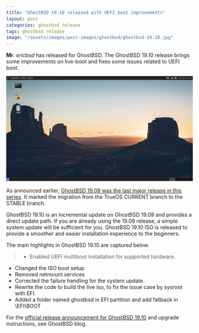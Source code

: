 ```yaml
---
title: "GhostBSD 19.10 released with UEFI boot improvements"
layout: post
categories: ghostbsd release
tags: ghostbsd release
image: "/assets/images/post-images/ghostbsd/ghostbsd-19.10.jpg"
---
```


**Mr**. *ericbsd* has released for GhostBSD. The GhostBSD 19.10 release brings some improvements on live-boot and fixes some issues related to UEFI boot.

![GhostBSD Preview](/assets/images/post-images/ghostbsd/ghostbsd-19.10.jpg)

As announced earlier, [GhostBSD 19.09 was the last major release in this series](/ghostbsd-19.09-release/). It marked the migration from the TrueOS CURRENT branch to the STABLE branch.

GhostBSD 19.10 is an incremental update on GhostBSD 19.09 and provides a direct update path. If you are already using the 19.09 release, a simple system update will be sufficient for you. GhostBSD 19.10 ISO is released to provide a smoother and easier installation experience to the beginners.

The main highlights in GhostBSD 19.10 are captured below.
> - Enabled UEFI multiboot installation for supported hardware.
- Changed the ISO boot setup
- Removed netmount services
- Corrected the failure handling for the system update.
- Rewrite the code to build the live iso, to fix the issue case by sysroot with EFI.
- Added a folder named ghostbsd in EFI partition and add fallback in \EFI\BOOT

For the [official release announcement for GhostBSD 19.10](https://ghostbsd.org/19.10_release_announcement) and upgrade instructions, see GhostBSD blog.
